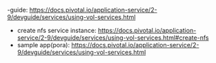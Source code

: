 -guide: https://docs.pivotal.io/application-service/2-9/devguide/services/using-vol-services.html
- create nfs service instance: https://docs.pivotal.io/application-service/2-9/devguide/services/using-vol-services.html#create-nfs
- sample app(pora): https://docs.pivotal.io/application-service/2-9/devguide/services/using-vol-services.html
